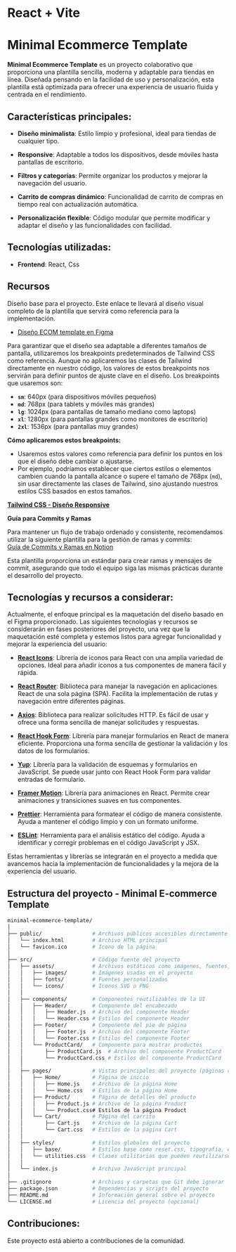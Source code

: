 # React + Vite
# Minimal Ecommerce Template

**Minimal Ecommerce Template** es un proyecto colaborativo que proporciona una plantilla sencilla, moderna y adaptable para tiendas en línea. Diseñada pensando en la facilidad de uso y personalización, esta plantilla está optimizada para ofrecer una experiencia de usuario fluida y centrada en el rendimiento.

## Características principales:
- **Diseño minimalista**: Estilo limpio y profesional, ideal para tiendas de cualquier tipo.
- **Responsive**: Adaptable a todos los dispositivos, desde móviles hasta pantallas de escritorio.

- **Filtros y categorías**: Permite organizar los productos y mejorar la navegación del usuario.
- **Carrito de compras dinámico**: Funcionalidad de carrito de compras en tiempo real con actualización automática.
- **Personalización flexible**: Código modular que permite modificar y adaptar el diseño y las funcionalidades con facilidad.

## Tecnologías utilizadas:
- **Frontend**: React, Css


## Recursos

Diseño base para el proyecto. Este enlace te llevará al diseño visual completo de la plantilla que servirá como referencia para la implementación.

- [Diseño ECOM template en Figma](https://www.figma.com/design/rdP9e3qjedM59DIU0QdflK/Perfect-ECOM-template?node-id=0-1&node-type=canvas&t=8C0GJMOMp8X5uL2K-0)



Para garantizar que el diseño sea adaptable a diferentes tamaños de pantalla, utilizaremos los breakpoints predeterminados de Tailwind CSS como referencia. Aunque no aplicaremos las clases de Tailwind directamente en nuestro código, los valores de estos breakpoints nos servirán para definir puntos de ajuste clave en el diseño. Los breakpoints que usaremos son:

  - **`sm`**: 640px (para dispositivos móviles pequeños)
  - **`md`**: 768px (para tablets y móviles más grandes)
  - **`lg`**: 1024px (para pantallas de tamaño mediano como laptops)
  - **`xl`**: 1280px (para pantallas grandes como monitores de escritorio)
  - **`2xl`**: 1536px (para pantallas muy grandes)

  **Cómo aplicaremos estos breakpoints:**
  - Usaremos estos valores como referencia para definir los puntos en los que el diseño debe cambiar o ajustarse.
  - Por ejemplo, podríamos establecer que ciertos estilos o elementos cambien cuando la pantalla alcance o supere el tamaño de 768px (`md`), sin usar directamente las clases de Tailwind, sino ajustando nuestros estilos CSS basados en estos tamaños.

**[Tailwind CSS - Diseño Responsive](https://tailwindcss.com/docs/responsive-design)**

**Guía para Commits y Ramas**

Para mantener un flujo de trabajo ordenado y consistente, recomendamos utilizar la siguiente plantilla para la gestión de ramas y commits:  
[Guía de Commits y Ramas en Notion](https://www.notion.so/Git-47087c9449a749d69f2c4e704a8eb7d4?pvs=4)

Esta plantilla proporciona un estándar para crear ramas y mensajes de commit, asegurando que todo el equipo siga las mismas prácticas durante el desarrollo del proyecto.

## Tecnologías y recursos a considerar:

Actualmente, el enfoque principal es la maquetación del diseño basado en el Figma proporcionado. Las siguientes tecnologías y recursos se considerarán en fases posteriores del proyecto, una vez que la maquetación esté completa y estemos listos para agregar funcionalidad y mejorar la experiencia del usuario:

- **[React Icons](https://react-icons.github.io/react-icons/)**: Librería de iconos para React con una amplia variedad de opciones. Ideal para añadir iconos a tus componentes de manera fácil y rápida.

- **[React Router](https://reactrouter.com/)**: Biblioteca para manejar la navegación en aplicaciones React de una sola página (SPA). Facilita la implementación de rutas y navegación entre diferentes páginas.

- **[Axios](https://axios-http.com/)**: Biblioteca para realizar solicitudes HTTP. Es fácil de usar y ofrece una forma sencilla de manejar solicitudes y respuestas.

- **[React Hook Form](https://react-hook-form.com/)**: Librería para manejar formularios en React de manera eficiente. Proporciona una forma sencilla de gestionar la validación y los datos de los formularios.

- **[Yup](https://github.com/jquense/yup)**: Librería para la validación de esquemas y formularios en JavaScript. Se puede usar junto con React Hook Form para validar entradas de formulario.

- **[Framer Motion](https://www.framer.com/api/motion/)**: Librería para animaciones en React. Permite crear animaciones y transiciones suaves en tus componentes.

- **[Prettier](https://prettier.io/)**: Herramienta para formatear el código de manera consistente. Ayuda a mantener el código limpio y con un formato uniforme.

- **[ESLint](https://eslint.org/)**: Herramienta para el análisis estático del código. Ayuda a identificar y corregir problemas en el código JavaScript y JSX.

Estas herramientas y librerías se integrarán en el proyecto a medida que avancemos hacia la implementación de funcionalidades y la mejora de la experiencia del usuario.



## Estructura del proyecto - Minimal E-commerce Template

```bash
minimal-ecommerce-template/
│
├── public/                # Archivos públicos accesibles directamente
│   └── index.html         # Archivo HTML principal
│   └── favicon.ico        # Icono de la página
│
├── src/                   # Código fuente del proyecto
│   ├── assets/            # Archivos estáticos como imágenes, fuentes, etc.
│   │   ├── images/        # Imágenes usadas en el proyecto
│   │   ├── fonts/         # Fuentes personalizadas
│   │   └── icons/         # Iconos SVG o PNG
│   │
│   ├── components/        # Componentes reutilizables de la UI
│   │   ├── Header/        # Componente del encabezado
│   │   │   ├── Header.js  # Archivo del componente Header
│   │   │   └── Header.css # Estilos del componente Header
│   │   ├── Footer/        # Componente del pie de página
│   │   │   ├── Footer.js  # Archivo del componente Footer
│   │   │   └── Footer.css # Estilos del componente Footer
│   │   └── ProductCard/   # Componente para mostrar productos
│   │       ├── ProductCard.js  # Archivo del componente ProductCard
│   │       └── ProductCard.css # Estilos del componente ProductCard
│   │
│   ├── pages/             # Vistas principales del proyecto (páginas completas)
│   │   ├── Home/          # Página de inicio
│   │   │   ├── Home.js    # Archivo de la página Home
│   │   │   └── Home.css   # Estilos de la página Home
│   │   ├── Product/       # Página de detalles del producto
│   │   │   ├── Product.js # Archivo de la página Product
│   │   │   └── Product.css# Estilos de la página Product
│   │   └── Cart/          # Página del carrito
│   │       ├── Cart.js    # Archivo de la página Cart
│   │       └── Cart.css   # Estilos de la página Cart
│   │
│   ├── styles/            # Estilos globales del proyecto
│   │   ├── base/          # Estilos base como reset.css, tipografía, etc.
│   │   └── utilities.css  # Clases utilitarias que pueden reutilizarse en todo el proyecto
│   │
│   └── index.js           # Archivo JavaScript principal
│
├── .gitignore             # Archivos y carpetas que Git debe ignorar
├── package.json           # Dependencias y scripts del proyecto
├── README.md              # Información general sobre el proyecto
└── LICENSE.md             # Licencia del proyecto (opcional)

```

## Contribuciones:
Este proyecto está abierto a contribuciones de la comunidad.
